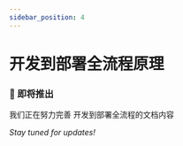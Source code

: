 ```yaml
---
sidebar_position: 4
---
```


# 开发到部署全流程原理

<div style={{textAlign: 'center', margin: '2rem 0'}}>
  <h3>🎯 即将推出</h3>
  <p>我们正在努力完善 开发到部署全流程的文档内容</p>
  <p><em>Stay tuned for updates!</em></p>
</div> 